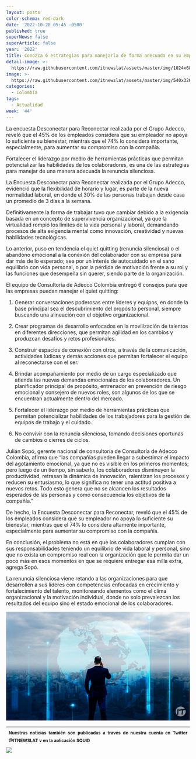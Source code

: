 ```yaml
---
layout: posts
color-schema: red-dark
date: '2022-10-28 05:45 -0500'
published: true
superNews: false
superArticle: false
year: '2022'
title: Conozca 6 estrategias para manejarla de forma adecuada en su empresa
detail-image: >-
  https://raw.githubusercontent.com/itnewslat/assets/master/img/1024x680/Ejecutivo-Negocios-g.jpg
image: >-
  https://raw.githubusercontent.com/itnewslat/assets/master/img/540x320/Ejecutivo-Negocios-p.jpg
categories:
  - Colombia
tags:
  - Actualidad
week: '44'
---
```

La encuesta Desconectar para Reconectar realizada por el Grupo Adecco, reveló que el 45% de los empleados considera que su empleador no apoya lo suficiente su bienestar, mientras que el 74% lo considera importante,
 especialmente, para aumentar su compromiso con la compañía.
 

Fortalecer el liderazgo por medio de herramientas prácticas que permitan potencializar las habilidades de los colaboradores, es una de las estrategias para manejar de una manera adecuada la renuncia silenciosa.
 
La Encuesta Desconectar para Reconectar realizada por el Grupo Adecco, evidenció que la flexibilidad de horario y lugar, es parte de la nueva normalidad laboral, en donde el 30% de las personas trabajan desde casa un promedio de 3 días a la semana.
 
Definitivamente la forma de trabajar tuvo que cambiar debido a la exigencia basada en un concepto de supervivencia organizacional, ya que la virtualidad rompió los límites de la vida personal y laboral, demandando procesos de alta exigencia mental como innovación, creatividad y nuevas habilidades tecnológicas.
 
Lo anterior, puso en tendencia el quiet quitting (renuncia silenciosa) o el abandono emocional a la conexión del colaborador con su empresa para dar más de lo esperado; sea por un interés de autocuidado en el sano equilibrio con vida personal, o por la pérdida de motivación frente a su rol y las funciones que desempeña sin querer, siendo parte de la organización.
 
El equipo de Consultoría de Adecco Colombia entregó 6 consejos para que las empresas puedan manejar el quiet quitting:
 

1. Generar conversaciones poderosas entre líderes y equipos, en donde la base principal sea el descubrimiento del propósito personal, siempre buscando una alineación con el objetivo organizacional.
 
1. Crear programas de desarrollo enfocados en la movilización de talentos en diferentes direcciones, que permitan agilidad en los cambios y produzcan desafíos y retos profesionales.

1. Construir espacios de conexión con otros, a través de la comunicación, actividades lúdicas y demás acciones que permitan fortalecer el equipo al reconectarse con el ser.

1. Brindar acompañamiento por medio de un cargo especializado que atienda las nuevas demandas emocionales de los colaboradores. Un planificador principal de propósito, entrenador en prevención de riesgo emocional y consejero de nuevos roles, son algunos de los que se encuentran actualmente dentro del mercado.

1. Fortalecer el liderazgo por medio de herramientas prácticas que permitan potencializar habilidades de los trabajadores para la gestión de equipos de trabajo y el cuidado.

1. No convivir con la renuncia silenciosa, tomando decisiones oportunas de cambios o cierres de ciclos.

Julián Sopó, gerente nacional de consultoría de Consultoría de Adecco Colombia, afirma que “las compañías pueden llegar a subestimar el impacto del agotamiento emocional, ya que no es visible en los primeros momentos; pero luego de un tiempo, sin saberlo, los colaboradores  disminuyen la productividad, retrasan la dinámica de innovación, ralentizan los procesos y reducen su entusiasmo, lo que significa no tener una actitud positiva a nuevos retos. Todo esto genera que no se alcancen los resultados esperados de las personas y como consecuencia los objetivos de la compañía.”
 
De hecho, la Encuesta Desconectar para Reconectar, reveló que el 45% de los empleados considera que su empleador no apoya lo suficiente su bienestar, mientras que el 74% lo considera altamente importante, especialmente para aumentar su compromiso con la compañía.
 
En conclusión, el problema no está en que los colaboradores cumplan con sus responsabilidades teniendo un equilibrio de vida laboral y personal, sino que no exista un compromiso real con la organización que le permita dar un poco más en esos momentos en que se requiere entregar esa milla extra, agrega Sopó.
 
La renuncia silenciosa viene retando a las organizaciones para que desarrollen a  sus líderes con competencias enfocadas en crecimiento y fortalecimiento del talento, monitoreando elementos como el clima organizacional y la motivación individual, donde no solo prevalezcan los resultados del equipo sino el estado emocional de los colaboradores.
 
![](https://raw.githubusercontent.com/itnewslat/assets/master/img/540x320/Ejecutivo-Negocios-p.jpg)

<table style="height: 42px;" width="569">
<tbody>
<tr>
<td style="text-align: justify;"><sub><strong>Nuestras noticias también son publicadas a través de nuestra cuenta en Twitter <a href="https://twitter.com/itnewslat?lang=es">@ITNEWSLAT</a> y en la aplicación <a href="https://squidapp.co/en/">SQUID</a></strong></sub></td>
</tr>
</tbody>
</table>

<img src="https://tracker.metricool.com/c3po.jpg?hash=56f88a41e39ab42c063cc51676587a04"/>